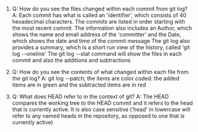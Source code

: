 1.	Q: How do you see the files changed within each commit from git log? 
A: Each commit has what is called an 'identifier', which consists of 40 hexadecimal characters. The commits are listed in order starting with the most recent commit. The information also includes an Author, which shows the name and email address of the 'committer' and the Date, which shows the date and time of the commit message
The git log also provides a summary, which is a short run view of the history, called 'git log --oneline' The git log --stat command will show the files in each commit and also the additions and subtractions

2.	Q: How do you see the contents of what changed within each file from the git log?
A: git log --patch; the items are color coded: the added items are in green and the subtracted items are in red

3.	Q: What does HEAD refer to in the context of git? 
A: The HEAD compares the working tree to the HEAD commit and it refers to the head that is currently active. It is also case sensitive ('head' in lowercase will refer to any named heads in the repository, as opposed to one that is currently active)   
